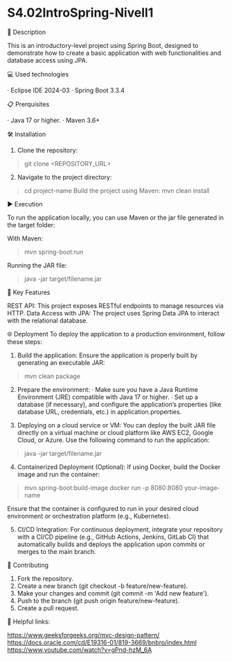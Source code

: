 # S4.02IntroSpring-Nivell1

📄 Description

This is an introductory-level project using Spring Boot, designed to demonstrate how to create a basic application with web functionalities and database access using JPA.

💻 Used technologies

· Eclipse IDE 2024-03
· Spring Boot 3.3.4


📋 Prerquisites

· Java 17 or higher.
· Maven 3.6+


🛠️ Installation

1. Clone the repository:
> git clone <REPOSITORY_URL>
2. Navigate to the project directory:
> cd project-name
Build the project using Maven:
> mvn clean install


▶️ Execution

To run the application locally, you can use Maven or the jar file generated in the target folder:

With Maven:
> mvn spring-boot:run

Running the JAR file:
> java -jar target/filename.jar


🔑 Key Features

REST API: This project exposes RESTful endpoints to manage resources via HTTP.
Data Access with JPA: The project uses Spring Data JPA to interact with the relational database.

🌐 Deployment
To deploy the application to a production environment, follow these steps:

1. Build the application: Ensure the application is properly built by generating an executable JAR:
> mvn clean package

2. Prepare the environment:
· Make sure you have a Java Runtime Environment (JRE) compatible with Java 17 or higher.
· Set up a database (if necessary), and configure the application’s properties (like database URL, credentials, etc.) in application.properties.

3. Deploying on a cloud service or VM: You can deploy the built JAR file directly on a virtual machine or cloud platform like AWS EC2, Google Cloud, or Azure. Use the following command to run the application:

> java -jar target/filename.jar

4. Containerized Deployment (Optional): If using Docker, build the Docker image and run the container:
> mvn spring-boot:build-image
> docker run -p 8080:8080 your-image-name

Ensure that the container is configured to run in your desired cloud environment or orchestration platform (e.g., Kubernetes).

5. CI/CD Integration: For continuous deployment, integrate your repository with a CI/CD pipeline (e.g., GitHub Actions, Jenkins, GitLab CI) that automatically builds and deploys the application upon commits or merges to the main branch.


🤝 Contributing
1. Fork the repository.
2. Create a new branch (git checkout -b feature/new-feature).
3. Make your changes and commit (git commit -m 'Add new feature').
4. Push to the branch (git push origin feature/new-feature).
5. Create a pull request.


🔗 Helpful links: 

https://www.geeksforgeeks.org/mvc-design-pattern/
https://docs.oracle.com/cd/E19316-01/819-3669/bnbro/index.html
https://www.youtube.com/watch?v=gPnd-hzM_6A
